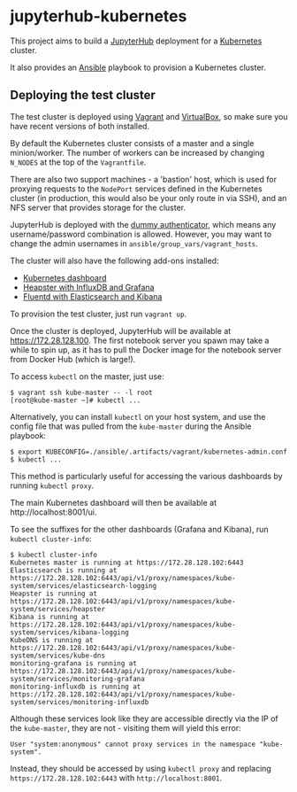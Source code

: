 # jupyterhub-kubernetes

This project aims to build a [JupyterHub](https://jupyterhub.readthedocs.io/en/latest/)
deployment for a [Kubernetes](https://kubernetes.io/) cluster.

It also provides an [Ansible](https://www.ansible.com/) playbook to provision a
Kubernetes cluster.


## Deploying the test cluster

The test cluster is deployed using [Vagrant](https://www.vagrantup.com/) and
[VirtualBox](https://www.virtualbox.org/), so make sure you have recent versions
of both installed.

By default the Kubernetes cluster consists of a master and a single minion/worker.
The number of workers can be increased by changing `N_NODES` at the top of the
`Vagrantfile`.

There are also two support machines - a 'bastion' host, which is used for proxying
requests to the `NodePort` services defined in the Kubernetes cluster (in production,
this would also be your only route in via SSH), and an NFS server that provides
storage for the cluster.

JupyterHub is deployed with the [dummy authenticator](https://github.com/yuvipanda/jupyterhub-dummy-authenticator),
which means any username/password combination is allowed. However, you may want to
change the admin usernames in `ansible/group_vars/vagrant_hosts`.

The cluster will also have the following add-ons installed:

  * [Kubernetes dashboard](https://github.com/kubernetes/dashboard)
  * [Heapster with InfluxDB and Grafana](https://github.com/kubernetes/heapster/blob/master/docs/influxdb.md)
  * [Fluentd with Elasticsearch and Kibana](https://github.com/kubernetes/kubernetes/tree/master/cluster/addons/fluentd-elasticsearch)

To provision the test cluster, just run `vagrant up`.

Once the cluster is deployed, JupyterHub will be available at https://172.28.128.100.
The first notebook server you spawn may take a while to spin up, as it has to pull
the Docker image for the notebook server from Docker Hub (which is large!).

To access `kubectl` on the master, just use:

```
$ vagrant ssh kube-master -- -l root
[root@kube-master ~]# kubectl ...
```

Alternatively, you can install `kubectl` on your host system, and use the config
file that was pulled from the `kube-master` during the Ansible playbook:

```
$ export KUBECONFIG=./ansible/.artifacts/vagrant/kubernetes-admin.conf
$ kubectl ...
```

This method is particularly useful for accessing the various dashboards by running
`kubectl proxy`.

The main Kubernetes dashboard will then be available at http://localhost:8001/ui.

To see the suffixes for the other dashboards (Grafana and Kibana), run
`kubectl cluster-info`:

```
$ kubectl cluster-info
Kubernetes master is running at https://172.28.128.102:6443
Elasticsearch is running at https://172.28.128.102:6443/api/v1/proxy/namespaces/kube-system/services/elasticsearch-logging
Heapster is running at https://172.28.128.102:6443/api/v1/proxy/namespaces/kube-system/services/heapster
Kibana is running at https://172.28.128.102:6443/api/v1/proxy/namespaces/kube-system/services/kibana-logging
KubeDNS is running at https://172.28.128.102:6443/api/v1/proxy/namespaces/kube-system/services/kube-dns
monitoring-grafana is running at https://172.28.128.102:6443/api/v1/proxy/namespaces/kube-system/services/monitoring-grafana
monitoring-influxdb is running at https://172.28.128.102:6443/api/v1/proxy/namespaces/kube-system/services/monitoring-influxdb
```

Although these services look like they are accessible directly via the IP of the
`kube-master`, they are not - visiting them will yield this error:

```
User "system:anonymous" cannot proxy services in the namespace "kube-system".
```

Instead, they should be accessed by using `kubectl proxy` and replacing
`https://172.28.128.102:6443` with `http://localhost:8001`.
